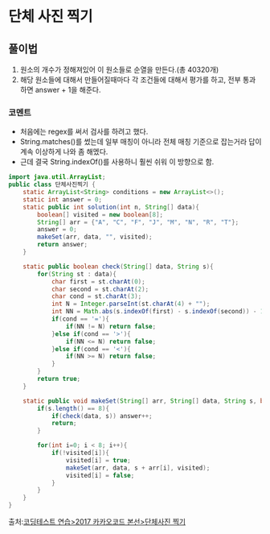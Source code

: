 # 단체 사진 찍기

## 풀이법
1. 원소의 개수가 정해져있어 이 원소들로 순열을 만든다.(총 40320개)
2. 해당 원소들에 대해서 만들어질때마다 각 조건들에 대해서 평가를 하고, 전부 통과하면 answer + 1을 해준다.

### 코멘트
- 처음에는 regex를 써서 검사를 하려고 했다.
- String.matches()를 썼는데 일부 매칭이 아니라 전체 매칭 기준으로 잡는거라 답이 계속 이상하게 나와 좀 해멨다.
- 근데 결국 String.indexOf()를 사용하니 훨씬 쉬워 이 방향으로 함.

```java
import java.util.ArrayList;
public class 단체사진찍기 {
    static ArrayList<String> conditions = new ArrayList<>();
    static int answer = 0;
    static public int solution(int n, String[] data){
        boolean[] visited = new boolean[8];
        String[] arr = {"A", "C", "F", "J", "M", "N", "R", "T"};
        answer = 0;
        makeSet(arr, data, "", visited);
        return answer;
    }

    static public boolean check(String[] data, String s){
        for(String st : data){
            char first = st.charAt(0);
            char second = st.charAt(2);
            char cond = st.charAt(3);
            int N = Integer.parseInt(st.charAt(4) + "");
            int NN = Math.abs(s.indexOf(first) - s.indexOf(second)) - 1;
            if(cond == '='){
                if(NN != N) return false;
            }else if(cond == '>'){
                if(NN <= N) return false;
            }else if(cond == '<'){
                if(NN >= N) return false;
            }
        }
        return true;
    }

    static public void makeSet(String[] arr, String[] data, String s, boolean[] visited){
        if(s.length() == 8){
            if(check(data, s)) answer++;
            return;
        }

        for(int i=0; i < 8; i++){
            if(!visited[i]){
                visited[i] = true;
                makeSet(arr, data, s + arr[i], visited);
                visited[i] = false;
            }
        }
    }
}

```

출처:[코딩테스트 연습>2017 카카오코드 본선>단체사진 찍기](https://programmers.co.kr/learn/courses/30/lessons/1835)